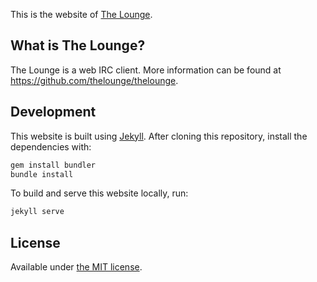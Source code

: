 This is the website of [The Lounge](https://thelounge.github.io/).

## What is The Lounge?

The Lounge is a web IRC client. More information can be found at
https://github.com/thelounge/thelounge.

## Development

This website is built using [Jekyll](https://jekyllrb.com/). After cloning this
repository, install the dependencies with:

```sh
gem install bundler
bundle install
```

To build and serve this website locally, run:

```sh
jekyll serve
```

## License

Available under [the MIT license](https://opensource.org/licenses/MIT).
